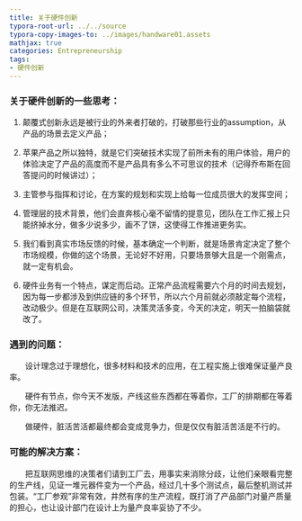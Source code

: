 ```yaml
---
title: 关于硬件创新
typora-root-url: ../../source
typora-copy-images-to: ../images/handware01.assets
mathjax: true
categories: Entrepreneurship
tags:
- 硬件创新
---
```


### 关于硬件创新的一些思考：

1. 颠覆式创新永远是被行业的外来者打破的，打破那些行业的assumption，从产品的场景去定义产品；

2. 苹果产品之所以独特，就是它们突破技术实现了前所未有的用户体验，用户的体验决定了产品的高度而不是产品具有多么不可思议的技术（记得乔布斯在回答提问的时候讲过）；

   <!--more-->

3. 主管参与指挥和讨论，在方案的规划和实现上给每一位成员很大的发挥空间；

4. 管理层的技术背景，他们会直奔核心毫不留情的提意见，团队在工作汇报上只能挤掉水分，做多少说多少，画不了饼，这使得工作推进更务实。

5. 我们看到真实市场反馈的时候，基本确定一个判断，就是场景肯定决定了整个市场规模，你做的这个场景，无论好不好用，只要场景够大且是一个刚需点，就一定有机会。

6. 硬件业务有一个特点，谋定而后动。正常产品流程需要六个月的时间去规划，因为每一步都涉及到供应链的多个环节，所以六个月前就必须敲定每个流程，改动极少。但是在互联网公司，决策灵活多变，今天的决定，明天一拍脑袋就改了。

### 遇到的问题：

&emsp;&emsp;设计理念过于理想化，很多材料和技术的应用，在工程实施上很难保证量产良率。

&emsp;&emsp;硬件有节点，你今天不发版，产线这些东西都在等着你，工厂的排期都在等着你，你无法推迟。

&emsp;&emsp;做硬件，脏活苦活都最终都会变成竞争力，但是仅仅有脏活苦活是不行的。

### 可能的解决方案：

&emsp;&emsp;把互联网思维的决策者们请到工厂去，用事实来消除分歧，让他们亲眼看完整的生产线，见证一堆元器件变为一个产品，经过几十多个测试点，最后整机测试并包装。“工厂参观”非常有效，井然有序的生产流程，既打消了产品部门对量产质量的担心，也让设计部门在设计上为量产良率妥协了不少。

